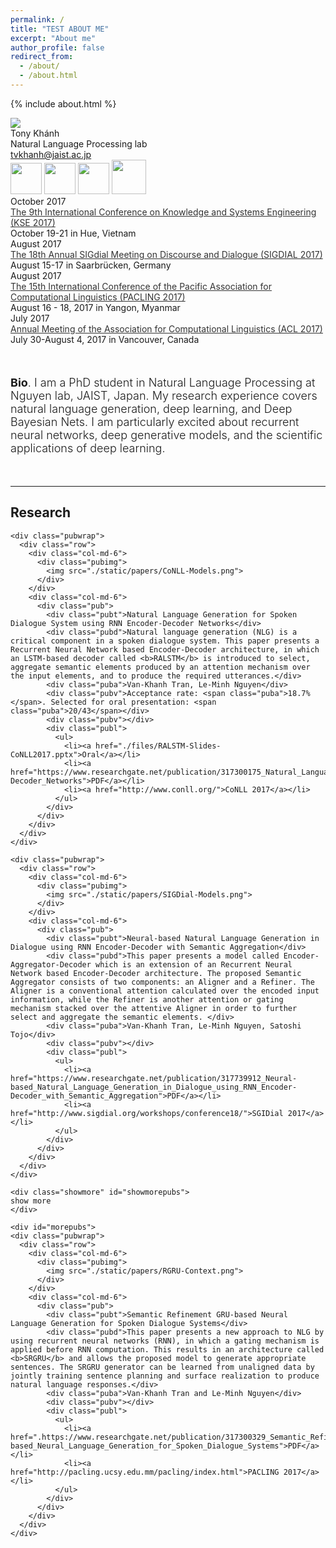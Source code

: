 ```yaml
---
permalink: /
title: "TEST ABOUT ME"
excerpt: "About me"
author_profile: false
redirect_from: 
  - /about/
  - /about.html
---
```


{% include about.html %}

<body onload="start()">

<div id="header" class="bg1">
  <div id="headerblob">
    <a target="_blank" href="http://tonydeep.github.io/"><img src="./static/me.png" class="img-circle imgme"></a>
    <div id="headertext">
      <div id="htname">Tony Khánh</div>
      <div id="htdesc">Natural Language Processing lab</div>
      <div id="htem"><a href="mailto:tvkhanh@jaist.ac.jp">tvkhanh@jaist.ac.jp</a></div>
      <div id="icons">
        <div class="svgico">
          <a target="_blank" href="https://github.com/tonydeep"><img src="./static/github.png" width="50px" class="img-circle"></a>
          <a target="_blank" href="https://www.researchgate.net/profile/Van_Khanh_Tran2"><img src="./static/researchgate.png" width="50px" class="img-circle"></a>
          <a target="_blank" href="https://www.linkedin.com/in/tran-van-khanh/"><img src="./static/linkedin.svg" width="50px" class="img-circle"></a>
          <a target="_blank" href="http://tonydeep.github.io/"><img src="./static/blog.png" width="55px" class="img-circle"></a>        
        </div>
      </div>
    </div>
  </div>
</div>

<div class="container">
  
  <div class="timelineitem">
      <div class="tdate">October 2017</div>
      <div class="ttitle"><a href="http://kse2017.dhsphue.edu.vn/ConferenceProgram.htm" style="color:#333;">The 9th International Conference on Knowledge and Systems Engineering (KSE 2017)</a></div>
      <div class="tdesc"><span class="thigh">October 19-21 in Hue, Vietnam</span></div>
      <div> </div>
    </div>

  <div class="timelineitem">
      <div class="tdate">August 2017</div>
      <div class="ttitle"><a href="http://www.sigdial.org/workshops/conference18/" style="color:#333;">The 18th Annual SIGdial Meeting on Discourse and Dialogue (SIGDIAL 2017)</a></div>
      <div class="tdesc"><span class="thigh">August 15-17 in Saarbrücken, Germany</span></div>
      <div> </div>
    </div>
  
  <div class="timelineitem">
      <div class="tdate">August 2017</div>
      <div class="ttitle"><a href="http://pacling.ucsy.edu.mm/pacling/" style="color:#333;">The 15th International Conference of the Pacific Association for Computational Linguistics (PACLING 2017)</a></div>
      <div class="tdesc"><span class="thigh">August 16 - 18, 2017 in Yangon, Myanmar </span></div>
      <div> </div>
    </div>

  <div class="timelineitem">
      <div class="tdate">July 2017</div>
      <div class="ttitle"><a href="http://acl2017.org/" style="color:#333;">Annual Meeting of the Association for Computational Linguistics (ACL 2017)</a></div>
      <div class="tdesc"><span class="thigh">July 30-August 4, 2017 in Vancouver, Canada</span></div>
  </div>
</div>

<div class="container" style="font-size:18px; font-weight:300;margin-top:50px;margin-bottom:50px;">
  <b>Bio</b>. I am a PhD student in Natural Language Processing at Nguyen lab, JAIST, Japan. My research experience covers natural language generation, deep learning, and Deep Bayesian Nets. I am particularly excited about recurrent neural networks, deep generative models, and the scientific applications of deep learning.
</div>

<hr class="soft">

<div class="container">
  <h2>Research</h2>
  <div id="pubs">

    <div class="pubwrap">
      <div class="row">
        <div class="col-md-6">
          <div class="pubimg">
            <img src="./static/papers/CoNLL-Models.png">
          </div>
        </div>
        <div class="col-md-6">
          <div class="pub">
            <div class="pubt">Natural Language Generation for Spoken Dialogue System using RNN Encoder-Decoder Networks</div>
            <div class="pubd">Natural language generation (NLG) is a critical component in a spoken dialogue system. This paper presents a Recurrent Neural Network based Encoder-Decoder architecture, in which an LSTM-based decoder called <b>RALSTM</b> is introduced to select, aggregate semantic elements produced by an attention mechanism over the input elements, and to produce the required utterances.</div>
            <div class="puba">Van-Khanh Tran, Le-Minh Nguyen</div>
            <div class="pubv">Acceptance rate: <span class="puba">18.7%</span>. Selected for oral presentation: <span class="puba">20/43</span></div>
            <div class="pubv"></div>
            <div class="publ">
              <ul>
                <li><a href="./files/RALSTM-Slides-CoNLL2017.pptx">Oral</a></li>
                <li><a href="https://www.researchgate.net/publication/317300175_Natural_Language_Generation_for_Spoken_Dialogue_System_using_RNN_Encoder-Decoder_Networks">PDF</a></li>
                <li><a href="http://www.conll.org/">CoNLL 2017</a></li>
              </ul>
            </div>
          </div>
        </div>
      </div>
    </div>

    <div class="pubwrap">
      <div class="row">
        <div class="col-md-6">
          <div class="pubimg">
            <img src="./static/papers/SIGDial-Models.png">
          </div>
        </div>
        <div class="col-md-6">
          <div class="pub">
            <div class="pubt">Neural-based Natural Language Generation in Dialogue using RNN Encoder-Decoder with Semantic Aggregation</div>
            <div class="pubd">This paper presents a model called Encoder-Aggregator-Decoder which is an extension of an Recurrent Neural Network based Encoder-Decoder architecture. The proposed Semantic Aggregator consists of two components: an Aligner and a Refiner. The Aligner is a conventional attention calculated over the encoded input information, while the Refiner is another attention or gating mechanism stacked over the attentive Aligner in order to further select and aggregate the semantic elements. </div>
            <div class="puba">Van-Khanh Tran, Le-Minh Nguyen, Satoshi Tojo</div>
            <div class="pubv"></div>
            <div class="publ">
              <ul>
                <li><a href="https://www.researchgate.net/publication/317739912_Neural-based_Natural_Language_Generation_in_Dialogue_using_RNN_Encoder-Decoder_with_Semantic_Aggregation">PDF</a></li>
                <li><a href="http://www.sigdial.org/workshops/conference18/">SGIDial 2017</a></li>
              </ul>
            </div>
          </div>
        </div>
      </div>
    </div>
  </div>

    <div class="showmore" id="showmorepubs">
    show more
    </div>

    <div id="morepubs">
    <div class="pubwrap">
      <div class="row">
        <div class="col-md-6">
          <div class="pubimg">
            <img src="./static/papers/RGRU-Context.png">
          </div>
        </div>
        <div class="col-md-6">
          <div class="pub">
            <div class="pubt">Semantic Refinement GRU-based Neural Language Generation for Spoken Dialogue Systems</div>
            <div class="pubd">This paper presents a new approach to NLG by using recurrent neural networks (RNN), in which a gating mechanism is applied before RNN computation. This results in an architecture called <b>SRGRU</b> and allows the proposed model to generate appropriate sentences. The SRGRU generator can be learned from unaligned data by jointly training sentence planning and surface realization to produce natural language responses.</div>
            <div class="puba">Van-Khanh Tran and Le-Minh Nguyen</div>
            <div class="pubv"></div>
            <div class="publ">
              <ul>
                <li><a href=".https://www.researchgate.net/publication/317300329_Semantic_Refinement_GRU-based_Neural_Language_Generation_for_Spoken_Dialogue_Systems">PDF</a></li>
                <li><a href="http://pacling.ucsy.edu.mm/pacling/index.html">PACLING 2017</a></li>
              </ul>
            </div>
          </div>
        </div>
      </div>
    </div>
  </div>
</div>


<script>
var more_projects_shown = false;
function start() {
  $("#showmoreprojects").click(function() {
    if(!more_projects_shown) {
      $("#moreprojects").slideDown('fast', function() {
        $("#showmoreprojects").text('hide');
      });
      more_projects_shown = true;
    } else {
      $("#moreprojects").slideUp('fast', function() {
        $("#showmoreprojects").text('show more');
      });
      more_projects_shown = false;
    }
  });

  var more_pubs_shown = false;
  $("#showmorepubs").click(function() {
    if(!more_pubs_shown) {
      $("#morepubs").slideDown('fast', function() {
        $("#showmorepubs").text('hide');
      });
      more_pubs_shown = true;
    } else {
      $("#morepubs").slideUp('fast', function() {
        $("#showmorepubs").text('show more');
      });
      more_pubs_shown = false;
    }
  });

}

</script>
</body>
